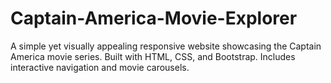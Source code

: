 # Captain-America-Movie-Explorer
A simple yet visually appealing responsive website showcasing the Captain America movie series. Built with HTML, CSS, and Bootstrap. Includes interactive navigation and movie carousels.
